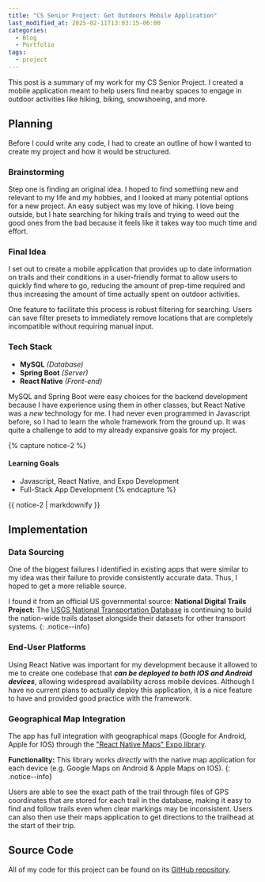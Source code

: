 ```yaml
---
title: "CS Senior Project: Get Outdoors Mobile Application"
last_modified_at: 2025-02-11T13:03:15-06:00
categories:
  - Blog
  - Portfolio
tags:
  - project
---
```


This post is a summary of my work for my CS Senior Project.
I created a mobile application meant to help users find nearby spaces to engage in outdoor activities like hiking, biking, snowshoeing, and more.

## Planning

Before I could write any code, I had to create an outline of how I wanted to create my project and how it would be structured.

### Brainstorming

Step one is finding an original idea.
I hoped to find something new and relevant to my life and my hobbies, and I looked at many potential options for a new project.
An easy subject was my love of hiking.
I love being outside, but I hate searching for hiking trails and trying to weed out the good ones from the bad because it feels like it takes way too much time and effort.

### Final Idea
I set out to create a mobile application that provides up to date information on trails and their conditions in a user-friendly format to allow users to quickly find where to go, reducing the amount of prep-time required and thus increasing the amount of time actually spent on outdoor activities.

One feature to facilitate this process is robust filtering for searching. Users can save filter presets to immediately remove locations that are completely incompatible without requiring manual input.


### Tech Stack

 + **MySQL** _(Database)_
 + **Spring Boot** _(Server)_
 + **React Native** _(Front-end)_

MySQL and Spring Boot were easy choices for the backend development because I have experience using them in other classes, but React Native was a _new_ technology for me.
I had never even programmed in Javascript before, so I had to learn the whole framework from the ground up.
It was quite a challenge to add to my already expansive goals for my project.

{% capture notice-2 %}
#### Learning Goals

* Javascript, React Native, and Expo Development
* Full-Stack App Development
{% endcapture %}

<div class="notice">
  {{ notice-2 | markdownify }}
</div>

## Implementation

### Data Sourcing
One of the biggest failures I identified in existing apps that were similar to my idea was their failure to provide consistently accurate data.
Thus, I hoped to get a more reliable source.

I found it from an official US governmental source:
**National Digital Trails Project:** The [USGS National Transportation Database](#https://www.usgs.gov/programs/national-geospatial-program/national-map) is continuing to build the nation-wide trails dataset alongside their datasets for other transport systems.
{: .notice--info}

### End-User Platforms

Using React Native was important for my development because it allowed to me to create one codebase that **_can be deployed to both IOS and Android devices_**, allowing widespread availability across mobile devices.
Although I have no current plans to actually deploy this application, it is a nice feature to have and provided good practice with the framework.

### Geographical Map Integration

The app has full integration with geographical maps (Google for Android, Apple for IOS) through the ["React Native Maps" Expo library](https://docs.expo.dev/versions/latest/sdk/map-view/).

**Functionality:** This library works _directly_ with the native map application for each device (e.g. Google Maps on Android & Apple Maps on IOS).
{: .notice--info}

Users are able to see the exact path of the trail through files of GPS coordinates that are stored for each trail in the database, making it easy to find and follow trails even when clear markings may be inconsistent.
Users can also then use their maps application to get directions to the trailhead at the start of their trip.

## Source Code

All of my code for this project can be found on its [GitHub repository](https://github.com/stuja16/GetOutdoors).
